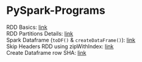 # PySpark-Programs

RDD Basics: [link](https://github.com/shobhit-singh/Python-PySpark-Programs/blob/master/PySpark/01-Working-with-RDDs.ipynb) <br>
RDD Partitions Details: [link](https://github.com/shobhit-singh/Python-PySpark-Programs/blob/master/PySpark/getFilePartitionsDetails.py) <br>
Spark Dataframe (`toDF()` & `createDataFrame()`): [link](https://github.com/shobhit-singh/Python-PySpark-Programs/blob/master/PySpark/pySpark_dataframes.ipynb) <br>
Skip Headers RDD using zipWithIndex: [link](https://github.com/shobhit-singh/Python-PySpark-Programs/blob/master/PySpark/zipWithIndex_SkipHeaders_RDD.ipynb) <br>
Create Dataframe row SHA: [link](https://github.com/shobhit-singh/Python-PySpark-Programs/blob/master/PySpark/createDataframe_row_sha.ipynb) <br>
